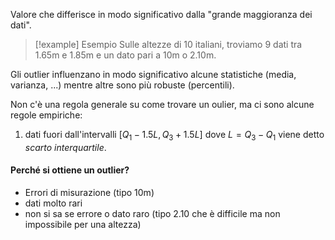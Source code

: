 Valore che differisce in modo significativo dalla "grande maggioranza dei dati".

>[!example] Esempio
>Sulle altezze di 10 italiani, troviamo 9 dati tra 1.65m e 1.85m e un dato pari a 10m o  2.10m.

Gli outlier influenzano in modo significativo alcune statistiche (media, varianza, ...) mentre altre sono più robuste (percentili).

Non c'è una regola generale su come trovare un oulier, ma ci sono alcune regole empiriche:
1. dati fuori dall'intervalli $[Q_1-1.5L, Q_3+1.5L]$ dove $L=Q_3-Q_1$ viene detto *scarto interquartile*.
#### Perché si ottiene un outlier?
- Errori di misurazione (tipo 10m)
- dati molto rari
- non si sa se errore o dato raro (tipo 2.10 che è difficile ma non impossibile per una altezza)